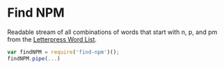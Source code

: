 Find NPM
===

Readable stream of all combinations of words that start with n, p, and pm from the [Letterpress Word List](https://github.com/atebits/Words/blob/master/Words/en.txt).


```js
var findNPM = require('find-npm')();
findNPM.pipe(...)
```